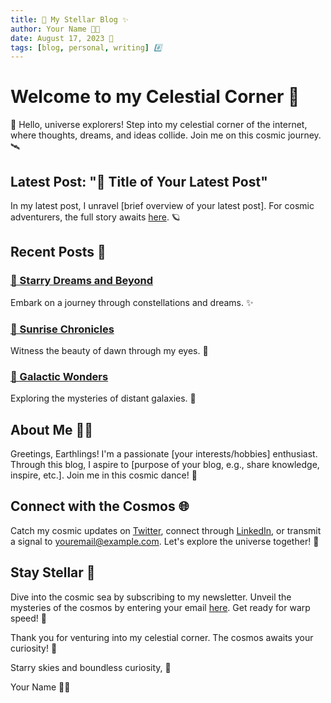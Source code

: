 ```yaml
---
title: 🌟 My Stellar Blog ✨
author: Your Name 👩‍💼
date: August 17, 2023 📅
tags: [blog, personal, writing] #️⃣
---
```


# Welcome to my Celestial Corner 🚀

🌌 Hello, universe explorers! Step into my celestial corner of the internet, where thoughts, dreams, and ideas collide. Join me on this cosmic journey. 🛰️

## Latest Post: "🔮 Title of Your Latest Post"
In my latest post, I unravel [brief overview of your latest post]. For cosmic adventurers, the full story awaits [here](link-to-latest-post). 🪐

## Recent Posts 📜

### [🌠 Starry Dreams and Beyond](sumanpatrik.github.io/topic1.md)
Embark on a journey through constellations and dreams. ✨

### [🌄 Sunrise Chronicles](link-to-post-2)
Witness the beauty of dawn through my eyes. 🌅

### [🌌 Galactic Wonders](link-to-post-3)
Exploring the mysteries of distant galaxies. 🌌

## About Me 👩‍🚀

Greetings, Earthlings! I'm a passionate [your interests/hobbies] enthusiast. Through this blog, I aspire to [purpose of your blog, e.g., share knowledge, inspire, etc.]. Join me in this cosmic dance! 🌟

## Connect with the Cosmos 🌐

Catch my cosmic updates on [Twitter](link-to-twitter), connect through [LinkedIn](link-to-linkedin), or transmit a signal to [youremail@example.com](mailto:youremail@example.com). Let's explore the universe together! 📡

## Stay Stellar 🌟

Dive into the cosmic sea by subscribing to my newsletter. Unveil the mysteries of the cosmos by entering your email [here](link-to-newsletter-signup). Get ready for warp speed! 🚀

Thank you for venturing into my celestial corner. The cosmos awaits your curiosity! 🌠

Starry skies and boundless curiosity, 🌌

Your Name 👩‍💼
